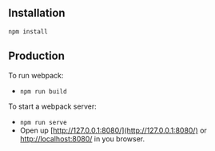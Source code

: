 ## Installation
`npm install`

## Production
To run webpack:

- `npm run build`

To start a webpack server:

- `npm run serve`
- Open up [http://127.0.0.1:8080/](http://127.0.0.1:8080/) or [http://localhost:8080/](http://localhost:8080/) in you browser.
